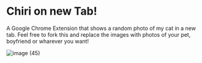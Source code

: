 # Chiri on new Tab!
A Google Chrome Extension that shows a random photo of my cat in a new tab. Feel free to fork this and replace the images with photos of your pet, boyfriend or wharever you want!

![image (45)](https://user-images.githubusercontent.com/73359763/167586406-05333561-8f61-4136-a296-5f7be2de0f76.png)
